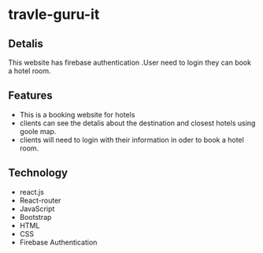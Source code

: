 # travle-guru-it

## Detalis
This website has firebase authentication .User need to login they can book a hotel room.

## Features
- This is a booking website for hotels 
- clients can see the detalis about the destination and closest hotels using goole map.
- clients will need to login with their information in oder to book a hotel room.

## Technology 
- react.js
- React-router
- JavaScript
- Bootstrap 
- HTML
- CSS
- Firebase Authentication
